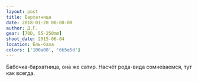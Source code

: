 ```yaml
---
layout: post
title: Бархатница
date: 2018-01-20 00:00:00
author: Д.Г.
gear: [70D, 55-250mm]
shoot_date: 2015-06-04
location: Ёль-база
colors: ['100a08', '6b5e5d']
---
```

Бабочка-бархатница, она же сатир. Насчёт рода-вида сомневаемся, тут как всегда.

